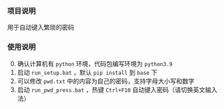 ### 项目说明
用于自动键入繁琐的密码

### 使用说明
0. 确认计算机有 `python` 环境，代码包编写环境为  `python3.9`
1. 启动 `run_setup.bat` ，默认  `pip install`  到  `base` 下
2. 可以修改 `pwd.txt` 中的内容为自己的密码，支持字母大小写和数字
3.  启动 `run_pwd_press.bat` ，热键 `Ctrl+F10` 自动键入密码（请切换英文输入法）
